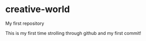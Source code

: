 # creative-world
My first repository

This is my first time strolling through github and my first commit!
